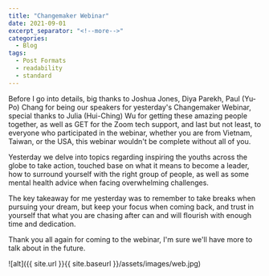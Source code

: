 ```yaml
---
title: "Changemaker Webinar"
date: 2021-09-01
excerpt_separator: "<!--more-->"
categories:
  - Blog
tags:
  - Post Formats
  - readability
  - standard
---
```


Before I go into details, big thanks to Joshua Jones, Diya Parekh, Paul (Yu-Po) Chang for being our speakers for yesterday's Changemaker Webinar, special thanks to Julia (Hui-Ching) Wu for getting these amazing people together, as well as GET for the Zoom tech support, and last but not least, to everyone who participated in the webinar, whether you are from Vietnam, Taiwan, or the USA, this webinar wouldn't be complete without all of you.

Yesterday we delve into topics regarding inspiring the youths across the globe to take action, touched base on what it means to become a leader, how to surround yourself with the right group of people, as well as some mental health advice when facing overwhelming challenges.

The key takeaway for me yesterday was to remember to take breaks when pursuing your dream, but keep your focus when coming back, and trust in yourself that what you are chasing after can and will flourish with enough time and dedication.

Thank you all again for coming to the webinar, I'm sure we'll have more to talk about in the future.

![alt]({{ site.url }}{{ site.baseurl }}/assets/images/web.jpg)
